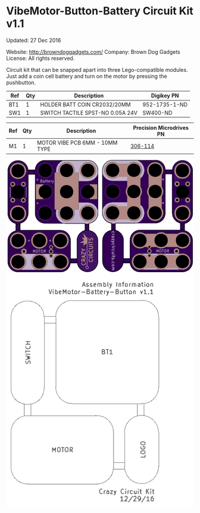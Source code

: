 <!--- start title --->
# VibeMotor-Button-Battery Circuit Kit v1.1

Updated: 27 Dec 2016

Website: http://browndoggadgets.com/
Company: Brown Dog Gadgets
License: All rights reserved.

<!--- end title --->

Circuit kit that can be snapped apart into three Lego-compatible modules. Just add a coin cell battery and turn on the motor by pressing the pushbutton. 

<!--- start bom --->

|Ref|Qty|Description|Digikey PN|
|---|---|-----------|------|
|BT1|1|HOLDER BATT COIN CR2032/20MM|952-1735-1-ND|
|SW1|1|SWITCH TACTILE SPST-NO 0.05A 24V|SW400-ND|

|Ref|Qty|Description|Precision Microdrives PN|
|---|---|-----------|------|
|M1|1|MOTOR VIBE PCB 6MM - 10MM TYPE|<a href="https://www.precisionmicrodrives.com/product/306-114-6mm-vibration-motor-10mm-type">306-114</a>|

<!--- end bom --->

![Gerber Preview](preview.png)
![Assembly Diagram](assembly.png)



